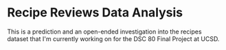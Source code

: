 # Recipe Reviews Data Analysis
This is a prediction and an open-ended investigation into the recipes dataset that I'm currently working on for the DSC 80 Final Project at UCSD.
